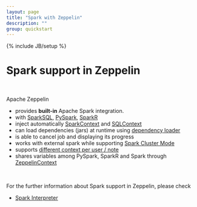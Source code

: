 ```yaml
---
layout: page
title: "Spark with Zeppelin"
description: ""
group: quickstart
---
```

<!--
Licensed under the Apache License, Version 2.0 (the "License");
you may not use this file except in compliance with the License.
You may obtain a copy of the License at

http://www.apache.org/licenses/LICENSE-2.0

Unless required by applicable law or agreed to in writing, software
distributed under the License is distributed on an "AS IS" BASIS,
WITHOUT WARRANTIES OR CONDITIONS OF ANY KIND, either express or implied.
See the License for the specific language governing permissions and
limitations under the License.
-->
{% include JB/setup %}

# Spark support in Zeppelin 

<div id="toc"></div>

<br/>

Apache Zeppelin

- provides **built-in** Apache Spark integration.
- with [SparkSQL](http://spark.apache.org/sql/), [PySpark](https://spark.apache.org/docs/latest/api/python/pyspark.html), [SparkR](https://spark.apache.org/docs/latest/sparkr.html)
- inject automatically [SparkContext](https://spark.apache.org/docs/latest/api/java/org/apache/spark/SparkContext.html) and [SQLContext](https://spark.apache.org/docs/latest/sql-programming-guide.html) 
- can load dependencies (jars) at runtime using [dependency loader](../interpreter/spark.html#dependencyloading) 
- is able to cancel job and displaying its progress 
- works with external spark while supporting [Spark Cluster Mode](../setup/deployment/spark_cluster_mode.html#apache-zeppelin-on-spark-cluster-mode)
- supports [different context per user / note](../usage/interpreter/interpreter_binding_mode.html) 
- shares variables among PySpark, SparkR and Spark through [ZeppelinContext](../interpreter/spark.html#zeppelincontext)

<br/>

For the further information about Spark support in Zeppelin, please check 

- [Spark Interpreter](../interpreter/spark.html)



